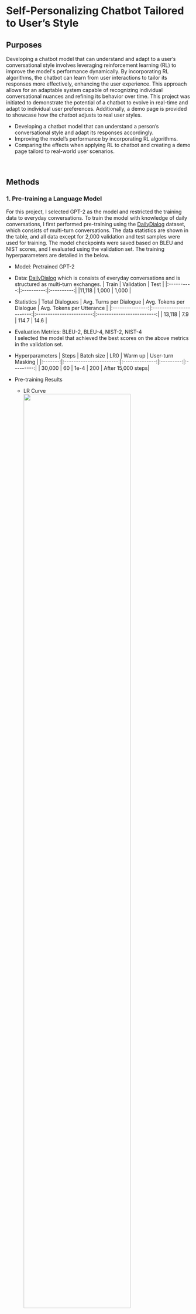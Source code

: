 # Self-Personalizing Chatbot Tailored to User’s Style

## Purposes
Developing a chatbot model that can understand and adapt to a user’s conversational style involves leveraging reinforcement learning (RL) to improve the model's performance dynamically.
By incorporating RL algorithms, the chatbot can learn from user interactions to tailor its responses more effectively, enhancing the user experience.
This approach allows for an adaptable system capable of recognizing individual conversational nuances and refining its behavior over time.
This project was initiated to demonstrate the potential of a chatbot to evolve in real-time and adapt to individual user preferences.
Additionally, a demo page is provided to showcase how the chatbot adjusts to real user styles.

* Developing a chatbot model that can understand a person’s conversational style and adapt its responses accordingly.
* Improving the model’s performance by incorporating RL algorithms.
* Comparing the effects when applying RL to chatbot and creating a demo page tailord to real-world user scenarios.
<br><br><br>


## Methods
### 1. Pre-training a Language Model
For this project, I selected GPT-2 as the model and restricted the training data to everyday conversations.
To train the model with knowledge of daily conversations, I first performed pre-training using the [DailyDialog](http://yanran.li/dailydialog) dataset, which consists of multi-turn conversations.
The data statistics are shown in the table, and all data except for 2,000 validation and test samples were used for training. 
The model checkpoints were saved based on BLEU and NIST scores, and I evaluated using the validation set.
The training hyperparameters are detailed in the below.
* Model: Pretrained GPT-2
* Data: [DailyDialog](http://yanran.li/dailydialog) which is consists of everyday conversations and is structured as multi-turn exchanges.
    | Train      | Validation | Test       |
    |:----------:|:----------:|:----------:|
    |11,118      | 1,000      | 1,000      |
* Statistics
    | Total Dialogues | Avg. Turns per Dialogue | Avg. Tokens per Dialogue | Avg. Tokens per Utterance |
    |:---------------:|:-----------------------:|:------------------------:|:-------------------------:|
    | 13,118          | 7.9                     | 114.7                    | 14.6                      |

* Evaluation Metrics: BLEU-2, BLEU-4, NIST-2, NIST-4 
<br>I selected the model that achieved the best scores on the above metrics in the validation set.

* Hyperparameters
    | Steps | Batch size | LR0 | Warm up | User-turn Masking |
    |:-------:|:-----------------------:|:--------------:|:---------:|:---------:|
    | 30,000          | 60                     | 1e-4       | 200      | After 15,000 steps|
* Pre-training Results<br>
    * LR Curve<br>
    <img src="figs/pretraining/lr_schedule.png" width="80%"><br><br>
    * BLEU History<br>
    <img src="figs/pretraining/bleu.jpg" width="80%"><br><br>
    * NIST History<br>
    <img src="figs/pretraining/nist.jpg" width="80%"><br><br>
    * Test Set Results<br>
    Test set results obtained from the model that achieved the highest evaluation metrics on the validation set.
    
        | BLEU-2 | BLEU-4 | NIST-2 | NIST-4 |
        |:------:|:------:|:------:|:------:|
        | 0.4052 | 0.2268 | 5.1797 | 5.5162 |

* Real-time Multi-turn Chatting Results<br>
    "Q" represents user (your inputs) message, and "A" represents the chatbot's response.
    ```
    Q: Have you ever been to France
    A: Oh, yes! I went there once last summer.
    Q: How was there?
    A: It was amazing.
    Q: Which spot was your best?
    A: That of the Louvre.

    Q: Did you see her yesterday?
    A: Yes, I did. I saw her with a pretty girl.
    Q: Oh where did you see her?                       
    A: She was in a cafe. She told me she was going to a concert.
    Q: I see. I've tried to contact her by phone, but she never received my call.
    A: I'm sure she was in New York. She said she'd be in New York at the latest.
    Q: Really? Thank you for your information. I will contact her today. Thanks.
    ```
<br><br>

### 2. Defining Styles and Collecting Training Data
I made 100 everyday life questions using GPT-4 API.
I defined three styles: child, professor, and philosopher.
I created preference data for each style to perforem RL alignment using the Direct Preference Optimization (DPO) algorithm.
Preferred response data for each style was created for 100 questions through GPT-4 API (Total 300 pairs of QA).
Also I should make non-preferred response data and its from the DailyDialog pre-trained GPT for 100 questions (Total 100 pairs of QA).<br>
* Preferred data: [Child Style](data/child_gt.csv), [Professor Style](data/professor_gt.csv), [Philosopher Style](data/philosopher_gt.csv)
* Non-preferred data: [Pre-trained GPT-2 Response](data/vanilla_gpt2_results.csv)
<br><br><br>

### 3. Fine-tuning the Model and Applying RL for Alignment
#### 3.1. Supervised Fine-tuning (SFT)
Before RL, Supervised Fine-tuning called SFT is typically performed.
For this, I trained the model using only 95% of the 300 preferred single-turn data with a small number of epochs.
Additionally, since style tokens representing each style were newly added to the model's vocabulary.
So performing SFT was necessary.
Below are examples of the tokens trained for each style during SFT.
```
Style 1 case: <BOS> {Question} <Style1> {Response} <EOS>
Style 2 case: <BOS> {Question} <Style2> {Response} <EOS>
Style 3 case: <BOS> {Question} <Style3> {Response} <EOS>
```

#### 3.2. RL Alignment
I applied two RL techniques to the SFT model.
The first was vanilla DPO, and the second is incorporating the skill concept introduced in [Diversity Is All You Need (DIAYN)](https://arxiv.org/abs/1802.06070) into DPO.
The token structure during the two RL processes was the same as that used in the earlier SFT training.

* Vanilla DPO<br>
Here, red boxes represents non-preferred QA and Blue-like boxes represents preferred style QA pairs.
To briefly explain DPO, it stands for Direct Preference Optimization.
Similar to RL, it starts by using a cloned reference model for training.
As training progresses, the model being trained learns to have higher logit probabilities for preferred answers compared to the reference model, and lower logit probabilities for non-preferred answers compared to the reference model. 
The DPO loss function is defined as follows:
    ```math
    L_\text{DPO}(\pi_{\theta}; \pi_\text{ref}) = -E_{(x, y_w, y_l)\sim D}\left[\log \sigma \left(
    \beta \log \frac{\pi_{\theta}(y_w\mid x)}{\pi_\text{ref}(y_w\mid x)} \thinspace
    {- \beta \log \frac{\pi_{\theta}(y_l\mid x)}{\pi_\text{ref}(y_l\mid x)}}\right)\right]
    ```

    <img src="figs/alignment/dpo.jpg" width="100%"><br><br>

* DPO + DIAYN<br>
Yellow parts are different to the vanilla DPO case I explained right before.
First, when sampling the preferred and non-preferred answers for a question, I also simultaneously extract the integer value of the style ID.
Then, I add the result of the newly added style embedding layer in the model's token embedding.
Then, model’s last hidden state is fed into a BERT-based discriminator, which is trained to predict the style of the embedding.
Also, the intrinsic reward from the discriminator is added to the DPO loss, allowing them to be learned together.
The reason I used the last hidden state here is that, in the DIAYN model, the result containing the skill is passed to the discriminator.
If I pass the sentence tokens directly, backpropagation wouldn't be possible, so I used the last hidden state of the model, which contains the embedded skill information.
And the discriminator returns the probabilities for the three styles through softmax.
Based on these probabilities, I computed the intrinsic reward in the same way as described in the DIAYN paper.
The loss function is defined as follows:

    ```math
    L_\text{DPO}(\pi_{\theta}; \pi_\text{ref}) = -E_{(x, y_w, y_l)\sim D}\left[\log \sigma \left(
    \beta \log \frac{\pi_{\theta}(y_w\mid x)}{\pi_\text{ref}(y_w\mid x)} \thinspace
    {- \beta \log \frac{\pi_{\theta}(y_l\mid x)}{\pi_\text{ref}(y_l\mid x)}}\right)\right]-E[logq_{\phi}(z|s)] + L_{discriminator}
    ```

    <img src="figs/alignment/dpoAndDiayn.jpg" width="100%"><br><br><br>



## Results
### 1. Quantitative Results
This is the quantitative result for the validation set, and we can clearly see that the DPO method incorporating skills performs significantly better than the other cases.
The reason for the BLEU-4 score being 0 is that the style data used for training has short length and the amount of training data is limited, making it realistically difficult to exactly match the golden response labels in the validation set.

    
| Models       | BLEU-2 | BLEU-4 | NIST-2 | NIST-4 | 
|:-------------|-------:|:-------|:-------|:-------|
| SFT          | 0.1165 | 0.0    | 1.1122 | 1.1122 |                  
| Vanilla DPO  | 0.1199 | 0.0    | 1.0924 | 1.0924 |
| DPO + DIAYN  | 0.1332 | 0.0    | 1.1767 | 1.1767 |

* Train Loss<br>
<img src="figs/results/train_loss.png" width="80%"><br><br>
* DPO Rewards<br>
<img src="figs/results/dpo_reward.png" width="80%"><br><br>
* NIST History<br>
<img src="figs/results/intrinsic_reward.png" width="80%"><br><br>


### 2. Qualitative Results
Here, this shows the results of the model for each style on the same question.
The question is ”How can I manage my time more effectively during the day?”
And the three model’s results are slightly different.
Also, you can see that the tone of the responses from all three models aligns with the set styles.

<img src="figs/results/inference_results.png" width="100%"><br><br>



### 3. Real-world Scenario
1. The chatbot identifies the user's style by asking the first three questions.
2. The chatbot calculates logits by applying three style tokens to the questions it asked and the user's responses.
3. It then adopts the style with the lowest average PPL (Perplexity) across the styles and applies it to generate subsequent responses.


<img src="figs/results/demo-HD-1080p.gif" width="100%"><br><br>
